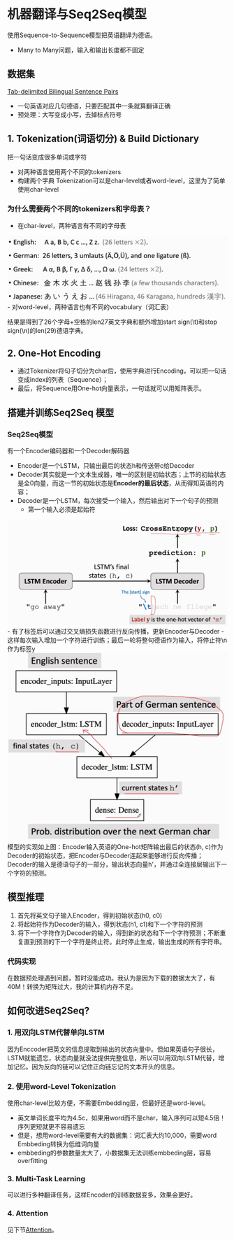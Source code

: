 # 机器翻译与Seq2Seq模型
使用Sequence-to-Sequence模型把英语翻译为德语。
- Many to Many问题，输入和输出长度都不固定

## 数据集
[Tab-delimited Bilingual Sentence Pairs](https://www.manythings.org/anki/)
- 一句英语对应几句德语，只要匹配其中一条就算翻译正确
- 预处理：大写变成小写，去掉标点符号

## 1. Tokenization(词语切分) & Build Dictionary
把一句话变成很多单词或字符
- 对两种语言使用两个不同的tokenizers
- 构建两个字典
Tokenization可以是char-level或者word-level，这里为了简单使用char-level

### 为什么需要两个不同的tokenizers和字母表？
- 在char-level，两种语言有不同的字母表
<img src="Pasted image 20250414130854.png">
- 对word-level，两种语言也有不同的vocabulary（词汇表）

结果是得到了26个字母+空格的len27英文字典和额外增加start sign(\t)和stop sign(\n)的len(29)德语字典。

## 2. One-Hot Encoding
- 通过Tokenizer将句子切分为char后，使用字典进行Encoding，可以把一句话变成index的列表（Sequence）；
- 最后，将Sequence用One-hot向量表示，一句话就可以用矩阵表示。

## 搭建并训练Seq2Seq 模型
### Seq2Seq模型
有一个Encoder编码器和一个Decoder解码器
- Encoder是一个LSTM，只输出最后的状态h和传送带c给Decoder
- Decoder其实就是一个文本生成器，唯一的区别是初始状态；上节的初始状态是全0向量，而这一节的初始状态是**Encoder的最后状态**，从而得知英语的内容；
- Decoder是一个LSTM，每次接受一个输入，然后输出对下一个句子的预测
	- 第一个输入必须是起始符
<img src="Pasted image 20250414133051.png">
- 有了标签后可以通过交叉熵损失函数进行反向传播，更新Encoder与Decoder
- 这样每次输入增加一个字符进行训练；最后一轮将整句德语作为输入，将停止符\n作为标签y
<img src="Pasted image 20250414133551.png">
模型的实现如上图：Encoder输入英语的One-hot矩阵输出最后的状态(h, c)作为Decoder的初始状态，把Encoder与Decoder连起来能够进行反向传播；Decoder的输入是德语句子的一部分，输出状态向量h'，并通过全连接层输出下一个字符的预测。

## 模型推理
1. 首先将英文句子输入Encoder，得到初始状态(h0, c0)
2. 将起始符作为Decoder的输入，得到状态(h1, c1)和下一个字符的预测
3. 将下一个字符作为Decoder的输入，得到新的状态和下一个字符预测；不断重复直到预测的下一个字符是终止符。此时停止生成，输出生成的所有字符串。
### 代码实现
在数据预处理遇到问题，暂时没能成功。我认为是因为下载的数据太大了，有40M！转换为矩阵过大，我的计算机内存不足。

## 如何改进Seq2Seq?
### 1. 用双向LSTM代替单向LSTM
因为Enccoder把英文的信息提取到输出的状态向量中。但如果英语句子很长，LSTM就能遗忘，状态向量就没法提供完整信息，所以可以用双向LSTM代替，增加记忆。因为反向的链可以记住正向链忘记的文本开头的信息。

### 2. 使用word-Level Tokenization
使用char-level比较方便，不需要Embedding层，但最好还是word-level。
- 英文单词长度平均为4.5c，如果用word而不是char，输入序列可以短4.5倍！序列更短就更不容易遗忘
- 但是，想用word-level需要有大的数据集：词汇表大约10,000，需要word Embbeding转换为低维词向量
- embbeding的参数数量太大了，小数据集无法训练embbeding层，容易overfitting

### 3. Multi-Task Learning
可以进行多种翻译任务，这样Encoder的训练数据变多，效果会更好。

### 4. Attention
见下节[Attention](../Attention/Attention.md)。